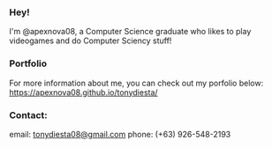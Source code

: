 <!---
apexnova08/apexnova08 is a ✨ special ✨ repository because its `README.md` (this file) appears on your GitHub profile.
You can click the Preview link to take a look at your changes.
--->

### Hey!
  I'm @apexnova08, a Computer Science graduate who likes to play videogames and do Computer Sciency stuff!

### Portfolio
  For more information about me, you can check out my porfolio below:
  https://apexnova08.github.io/tonydiesta/

### Contact:
  email: tonydiesta08@gmail.com
  phone: (+63) 926-548-2193
